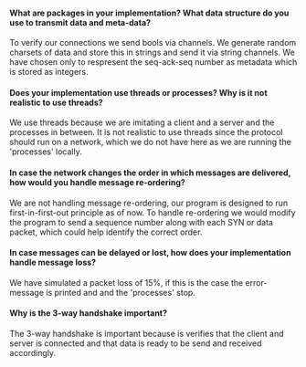 #### What are packages in your implementation? What data structure do you use to transmit data and meta-data?
To verify our connections we send bools via channels. We generate random charsets of data and store this in strings and send it via string channels. 
We have chosen only to respresent the seq-ack-seq number as metadata which is stored as integers.

#### Does your implementation use threads or processes? Why is it not realistic to use threads?
We use threads because we are imitating a client and a server and the processes in between. It is not realistic to use threads since the protocol should run on a network, which we do not have here as we are running the 'processes' locally.

#### In case the network changes the order in which messages are delivered, how would you handle message re-ordering?
We are not handling message re-ordering, our program is designed to run first-in-first-out principle as of now. To handle re-ordering we would modify the program to send a sequence number along with each SYN or data packet, which could help identify the correct order.

#### In case messages can be delayed or lost, how does your implementation handle message loss?
We have simulated a packet loss of 15%, if this is the case the error-message is printed and and the 'processes' stop. 

#### Why is the 3-way handshake important?
The 3-way handshake is important because is verifies that the client and server is connected and that data is ready to be send and received accordingly.